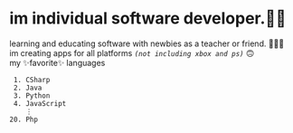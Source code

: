 # im individual software developer.👨‍💻   
learning and educating software with newbies as a teacher or friend.
👨‍🏫📖   
im creating apps for all platforms *`(not including xbox and ps)`* 🙃  
my ✨favorite✨ languages    
```
 1. CSharp
 2. Java
 3. Python
 4. JavaScript   
    ⋮   
20. Php
```
